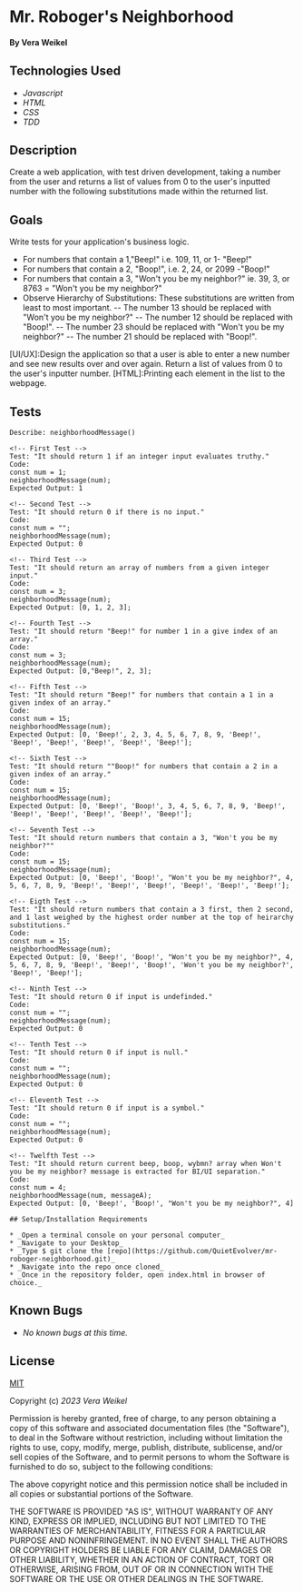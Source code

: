 # Mr. Roboger's Neighborhood


#### By Vera Weikel

## Technologies Used

* _Javascript_
* _HTML_
* _CSS_
* _TDD_

## Description

Create a web application, with test driven development, taking a number from the user and returns a list of values from 0 to the user's inputted number with the following substitutions made within the returned list.

## Goals

Write tests for your application's business logic.

- For numbers that contain a 1,"Beep!" i.e. 109, 11, or 1- "Beep!"
- For numbers that contain a 2, "Boop!", i.e. 2, 24, or 2099 -"Boop!"
- For numbers that contain a 3, "Won't you be my neighbor?" ie. 39, 3, or 8763 = "Won't you be my neighbor?"
- Observe Hierarchy of Substitutions: These substitutions are written from least to most important.
-- The number 13 should be replaced with "Won't you be my neighbor?"
-- The number 12 should be replaced with "Boop!".
-- The number 23 should be replaced with "Won't you be my neighbor?"
-- The number 21 should be replaced with "Boop!".

[UI/UX]:Design the application so that a user is able to enter a new number and see new results over and over again.
Return a list of values from 0 to the user's inputter number. 
[HTML]:Printing each element in the list to the webpage. 

## Tests
```
Describe: neighborhoodMessage()

<!-- First Test -->
Test: "It should return 1 if an integer input evaluates truthy."
Code:
const num = 1;
neighborhoodMessage(num);
Expected Output: 1

<!-- Second Test -->
Test: "It should return 0 if there is no input."
Code:
const num = "";
neighborhoodMessage(num);
Expected Output: 0

<!-- Third Test -->
Test: "It should return an array of numbers from a given integer input."
Code:
const num = 3;
neighborhoodMessage(num);
Expected Output: [0, 1, 2, 3];

<!-- Fourth Test -->
Test: "It should return "Beep!" for number 1 in a give index of an array."
Code:
const num = 3;
neighborhoodMessage(num);
Expected Output: [0,"Beep!", 2, 3];

<!-- Fifth Test -->
Test: "It should return "Beep!" for numbers that contain a 1 in a given index of an array."
Code:
const num = 15;
neighborhoodMessage(num);
Expected Output: [0, 'Beep!', 2, 3, 4, 5, 6, 7, 8, 9, 'Beep!', 'Beep!', 'Beep!', 'Beep!', 'Beep!', 'Beep!'];

<!-- Sixth Test -->
Test: "It should return ""Boop!" for numbers that contain a 2 in a given index of an array."
Code:
const num = 15;
neighborhoodMessage(num);
Expected Output: [0, 'Beep!', 'Boop!', 3, 4, 5, 6, 7, 8, 9, 'Beep!', 'Beep!', 'Beep!', 'Beep!', 'Beep!', 'Beep!'];

<!-- Seventh Test -->
Test: "It should return numbers that contain a 3, "Won't you be my neighbor?""
Code:
const num = 15;
neighborhoodMessage(num);
Expected Output: [0, 'Beep!', 'Boop!', "Won't you be my neighbor?", 4, 5, 6, 7, 8, 9, 'Beep!', 'Beep!', 'Beep!', 'Beep!', 'Beep!', 'Beep!'];

<!-- Eigth Test -->
Test: "It should return numbers that contain a 3 first, then 2 second, and 1 last weighed by the highest order number at the top of heirarchy substitutions."
Code:
const num = 15;
neighborhoodMessage(num);
Expected Output: [0, 'Beep!', 'Boop!', "Won't you be my neighbor?", 4, 5, 6, 7, 8, 9, 'Beep!', 'Beep!', 'Boop!', 'Won't you be my neighbor?', 'Beep!', 'Beep!'];

<!-- Ninth Test -->
Test: "It should return 0 if input is undefinded."
Code:
const num = "";
neighborhoodMessage(num);
Expected Output: 0

<!-- Tenth Test -->
Test: "It should return 0 if input is null."
Code:
const num = "";
neighborhoodMessage(num);
Expected Output: 0

<!-- Eleventh Test -->
Test: "It should return 0 if input is a symbol."
Code:
const num = "";
neighborhoodMessage(num);
Expected Output: 0

<!-- Twelfth Test -->
Test: "It should return current beep, boop, wybmn? array when Won't you be my neighbor? message is extracted for BI/UI separation."
Code:
const num = 4;
neighborhoodMessage(num, messageA);
Expected Output: [0, 'Beep!', 'Boop!', "Won't you be my neighbor?", 4]

## Setup/Installation Requirements

* _Open a terminal console on your personal computer_
* _Navigate to your Desktop_
* _Type $ git clone the [repo](https://github.com/QuietEvolver/mr-roboger-neighborhood.git)_
* _Navigate into the repo once cloned_
* _Once in the repository folder, open index.html in browser of choice._

```
## Known Bugs

* _No known bugs at this time._

## License

[MIT](https://choosealicense.com/licenses/mit/)

Copyright (c) _2023 Vera Weikel_

Permission is hereby granted, free of charge, to any person obtaining a copy
of this software and associated documentation files (the "Software"), to deal
in the Software without restriction, including without limitation the rights
to use, copy, modify, merge, publish, distribute, sublicense, and/or sell
copies of the Software, and to permit persons to whom the Software is
furnished to do so, subject to the following conditions:

The above copyright notice and this permission notice shall be included in all
copies or substantial portions of the Software.

THE SOFTWARE IS PROVIDED "AS IS", WITHOUT WARRANTY OF ANY KIND, EXPRESS OR
IMPLIED, INCLUDING BUT NOT LIMITED TO THE WARRANTIES OF MERCHANTABILITY,
FITNESS FOR A PARTICULAR PURPOSE AND NONINFRINGEMENT. IN NO EVENT SHALL THE
AUTHORS OR COPYRIGHT HOLDERS BE LIABLE FOR ANY CLAIM, DAMAGES OR OTHER
LIABILITY, WHETHER IN AN ACTION OF CONTRACT, TORT OR OTHERWISE, ARISING FROM,
OUT OF OR IN CONNECTION WITH THE SOFTWARE OR THE USE OR OTHER DEALINGS IN THE
SOFTWARE.